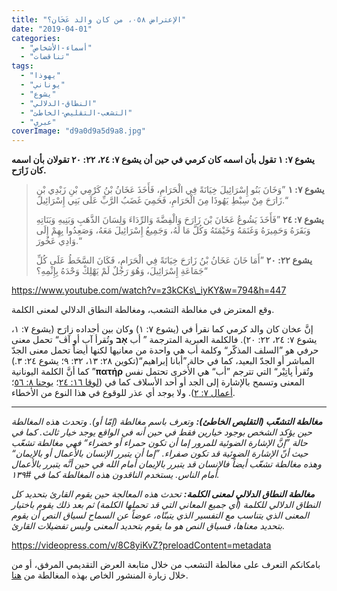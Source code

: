 ```yaml
---
title: "الإعتراض ٠٥٨، من كان والد عَخَان؟"
date: "2019-04-01"
categories: 
  - "أسماء-الأشخاص"
  - "تناقضات"
tags: 
  - "يهوذا"
  - "يوناني"
  - "يشوع"
  - "النطاق-الدلالي"
  - "التشعب-التقليص-الخاطئ"
  - "عبري"
coverImage: "d9a0d9a5d9a8.jpg"
---
```


**يشوع ٧: ١ تقول بأن اسمه كان كرمي في حين أن يشوع ٧: ٢٤، ٢٢: ٢٠ تقولان بأن اسمه كان زَارَح.**

> **يشوع ٧: ١** ”وَخَانَ بَنُو إِسْرَائِيلَ خِيَانَةً فِي الْحَرَامِ، فَأَخَذَ عَخَانُ بْنُ كَرْمِي بْنِ زَبْدِي بْنِ زَارَحَ مِنْ سِبْطِ يَهُوذَا مِنَ الْحَرَامِ، فَحَمِيَ غَضَبُ الرَّبِّ عَلَى بَنِي إِسْرَائِيلَ.“
> 
> **يشوع ٧: ٢٤** ”فَأَخَذَ يَشُوعُ عَخَانَ بْنَ زَارَحَ وَالْفِضَّةَ وَالرِّدَاءَ وَلِسَانَ الذَّهَبِ وَبَنِيهِ وَبَنَاتِهِ وَبَقَرَهُ وَحَمِيرَهُ وَغَنَمَهُ وَخَيْمَتَهُ وَكُلَّ مَا لَهُ، وَجَمِيعُ إِسْرَائِيلَ مَعَهُ، وَصَعِدُوا بِهِمْ إِلَى وَادِي عَخُورَ.“
> 
> **يشوع ٢٢: ٢٠** ”أَمَا خَانَ عَخَانُ بْنُ زَارَحَ خِيَانَةً فِي الْحَرَامِ، فَكَانَ السَّخَطُ عَلَى كُلِّ جَمَاعَةِ إِسْرَائِيلَ، وَهُوَ رَجُلٌ لَمْ يَهْلِكْ وَحْدَهُ بِإِثْمِهِ؟“

https://www.youtube.com/watch?v=z3kCKs\_iyKY&w=794&h=447

وقع المعترض في مغالطة التشعب، ومغالطة النطاق الدلالي لمعنى الكلمة.

إنَّ عخان كان والد كرمي كما نقرأ في (يشوع ٧: ١) وكان بين أجداده زارَح (يشوع ٧: ١، يشوع ٧: ٢٤، ٢٢: ٢٠). فالكلمة العبرية المترجمة ” أب **אָב** وتُقرأ آب أو آڤ“ تحمل معنى حرفي هو ”السلف المذكّر“ وكلمة أب هي واحدة من معانيها لكنها أيضاً تحمل معنى الجدّ المباشر أو الجدّ البعيد، كما في حالة ”أبانا إبراهيم“(تكوين ٢٨: ١٣، ٣٢: ٩؛ يشوع ٢٤: ٣.) كما أنَّ الكلمة اليونانية ”**πατήρ** وتُقرأ پاتِيْر“ التي تترجم ”أب“ هي الأُخرى تحتمل نفس المعنى وتسمح بالإشارة إلى الجد أو أحد الأسلاف كما في ([لوقا ١٦: ٢٤](https://biblia.com/bible/ar-vandyke/Lk16.24)؛ [يوحنا ٨: ٥٦](https://biblia.com/bible/ar-vandyke/Jn8.56)؛ [أعمال ٧: ٢](https://biblia.com/bible/ar-vandyke/Ac7.2)). ولا يوجد أي عذر للوقوع في هذا النوع من الأخطاء.

* * *

_**مغالطة التشعّب (التقليص الخاطئ):** وتعرف باسم مغالطة (إمّا أو). وتحدث هذه المغالطة حين يؤكد الشخص بوجود خيارين فقط في حين أنه في الواقع يوجد خيار ثالث. كما في حالة ”إنَّ الإشارة الضوئية للمرور إما أن تكون حمراء أو خضراء“ فهي مغالطة تشعّب حيث أنّ الإشارة الضوئية قد تكون صفراء. ”إما أن يتبرر الإنسان بالأعمال أو بالإيمان“ وهذه مغالطة تشعّب أيضاً فالإنسان قد يتبرر بالإيمان أمام الله في حين أنَّه يتبرر بالأعمال أمام الناس. يستخدم الناقدون هذه المغالطة كما في #١٣٩._

_**مغالطة النطاق الدلالي لمعنى الكلمة:** تحدث هذه المعالجة حين يقوم القارئ بتحديد كل النطاق الدلالي للكلمة (أي جميع المعاني التي قد تحملها الكلمة) ثم بعد ذلك يقوم باختيار المعنى الذي يتناسب مع التفسير الذي يتبنّاه، عوضاً عن السماح لسياق النص أن يقوم بتحديد معناها، فسياق النص هو ما يقوم بتحديد المعنى وليس تفضيلات القارئ._

https://videopress.com/v/8C8yiKvZ?preloadContent=metadata

بامكانكم التعرف على مغالطة التشعب من خلال متابعة العرض التقديمي المرفق، أو من خلال زيارة المنشور الخاص بهذه المغالطة من [هنا](https://reasonofhope.com/2019/07/25/bifurcation/).

